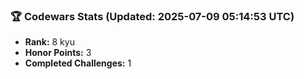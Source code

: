 ### 🏆 Codewars Stats (Updated: 2025-07-09 05:14:53 UTC)

- **Rank:** 8 kyu
- **Honor Points:** 3
- **Completed Challenges:** 1

